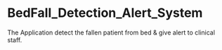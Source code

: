# BedFall_Detection_Alert_System
The Application detect the fallen patient from bed &amp; give alert to clinical staff.
